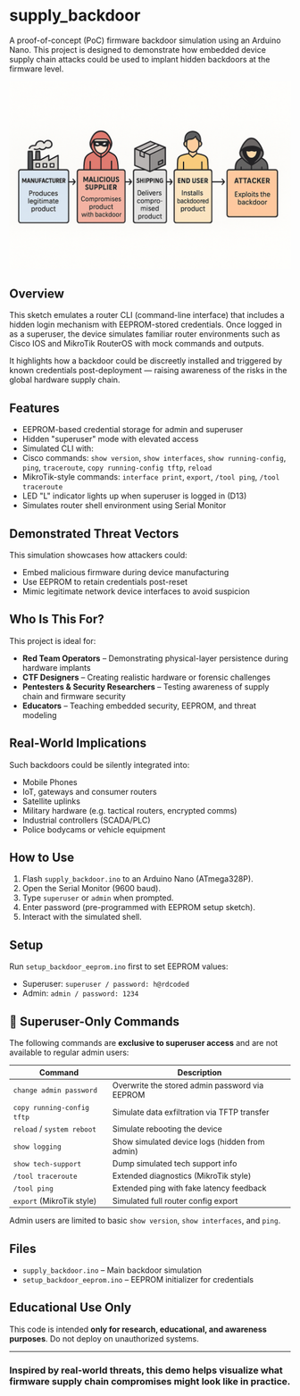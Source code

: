 # supply_backdoor

A proof-of-concept (PoC) firmware backdoor simulation using an Arduino Nano. This project is designed to demonstrate how embedded device supply chain attacks could be used to implant hidden backdoors at the firmware level.


![Supply Chain Backdoor Demo](demo/supply_chain_attack.png)
## Overview

This sketch emulates a router CLI (command-line interface) that includes a hidden login mechanism with EEPROM-stored credentials. Once logged in as a superuser, the device simulates familiar router environments such as Cisco IOS and MikroTik RouterOS with mock commands and outputs.

It highlights how a backdoor could be discreetly installed and triggered by known credentials post-deployment — raising awareness of the risks in the global hardware supply chain.

## Features

-  EEPROM-based credential storage for admin and superuser
-  Hidden "superuser" mode with elevated access
-  Simulated CLI with:
  - Cisco commands: `show version`, `show interfaces`, `show running-config`, `ping`, `traceroute`, `copy running-config tftp`, `reload`
  - MikroTik-style commands: `interface print`, `export`, `/tool ping`, `/tool traceroute`
-  LED "L" indicator lights up when superuser is logged in  (D13)
-  Simulates router shell environment using Serial Monitor

## Demonstrated Threat Vectors

This simulation showcases how attackers could:

- Embed malicious firmware during device manufacturing
- Use EEPROM to retain credentials post-reset
- Mimic legitimate network device interfaces to avoid suspicion

## Who Is This For?

This project is ideal for:

-  **Red Team Operators** – Demonstrating physical-layer persistence during hardware implants
-  **CTF Designers** – Creating realistic hardware or forensic challenges
-  **Pentesters & Security Researchers** – Testing awareness of supply chain and firmware security
-  **Educators** – Teaching embedded security, EEPROM, and threat modeling

## Real-World Implications

Such backdoors could be silently integrated into:

-  Mobile Phones
-  IoT, gateways and consumer routers
-  Satellite uplinks
-  Military hardware (e.g. tactical routers, encrypted comms)
-  Industrial controllers (SCADA/PLC)
-  Police bodycams or vehicle equipment

## How to Use

1. Flash `supply_backdoor.ino` to an Arduino Nano (ATmega328P).
2. Open the Serial Monitor (9600 baud).
3. Type `superuser` or `admin` when prompted.
4. Enter password (pre-programmed with EEPROM setup sketch).
5. Interact with the simulated shell.

## Setup

Run `setup_backdoor_eeprom.ino` first to set EEPROM values:
- Superuser: `superuser / password: h@rdcoded`
- Admin: `admin / password: 1234`

## 🔑 Superuser-Only Commands

The following commands are **exclusive to superuser access** and are not available to regular admin users:

| Command                          | Description                                              |
|----------------------------------|----------------------------------------------------------|
| `change admin password`          | Overwrite the stored admin password via EEPROM          |
| `copy running-config tftp`       | Simulate data exfiltration via TFTP transfer            |
| `reload` / `system reboot`       | Simulate rebooting the device                           |
| `show logging`                  | Show simulated device logs (hidden from admin)          |
| `show tech-support`             | Dump simulated tech support info                        |
| `/tool traceroute`              | Extended diagnostics (MikroTik style)                   |
| `/tool ping`                    | Extended ping with fake latency feedback                |
| `export` (MikroTik style)       | Simulated full router config export                     |

Admin users are limited to basic `show version`, `show interfaces`, and `ping`.

## Files

- `supply_backdoor.ino` – Main backdoor simulation
- `setup_backdoor_eeprom.ino` – EEPROM initializer for credentials

## Educational Use Only

This code is intended **only for research, educational, and awareness purposes**. Do not deploy on unauthorized systems.

---

### Inspired by real-world threats, this demo helps visualize what firmware supply chain compromises might look like in practice.
